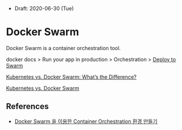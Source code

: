 * Draft: 2020-06-30 (Tue)

# Docker Swarm

Docker Swarm is a container orchestration tool. 

docker docs > Run your app in production > Orchestration > [Deploy to Swarm](https://docs.docker.com/get-started/swarm-deploy/)

[Kubernetes vs. Docker Swarm: What’s the Difference?](https://thenewstack.io/kubernetes-vs-docker-swarm-whats-the-difference/)

[Kubernetes vs. Docker Swarm](https://victorops.com/blog/kubernetes-vs-docker-swarm)

## References

* [Docker Swarm 을 이용한 Container Orchestration 환경 만들기](https://tech.osci.kr/2019/02/13/59736201/)